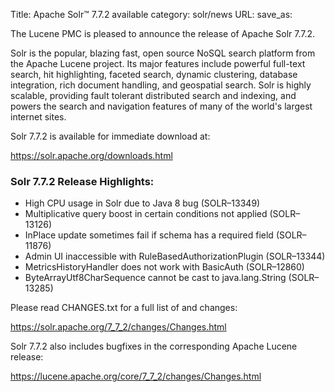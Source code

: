 Title: Apache Solr™ 7.7.2 available
category: solr/news
URL: 
save_as: 

The Lucene PMC is pleased to announce the release of Apache Solr 7.7.2.

Solr is the popular, blazing fast, open source NoSQL search platform from the Apache Lucene project. Its major features include powerful full-text search, hit highlighting, faceted search, dynamic clustering, database integration, rich document handling, and geospatial search. Solr is highly scalable, providing fault tolerant distributed search and indexing, and powers the search and navigation features of many of the world's largest internet sites.

Solr 7.7.2 is available for immediate download at:

  <https://solr.apache.org/downloads.html>

### Solr 7.7.2 Release Highlights:

  * High CPU usage in Solr due to Java 8 bug (SOLR–13349)
  * Multiplicative query boost in certain conditions not applied (SOLR–13126)
  * InPlace update sometimes fail if schema has a required field (SOLR–11876)
  * Admin UI inaccessible with RuleBasedAuthorizationPlugin (SOLR–13344)
  * MetricsHistoryHandler does not work with BasicAuth (SOLR–12860)
  * ByteArrayUtf8CharSequence cannot be cast to java.lang.String (SOLR–13285)

Please read CHANGES.txt for a full list of and changes:

  <https://solr.apache.org/7_7_2/changes/Changes.html>

Solr 7.7.2 also includes bugfixes in the corresponding Apache Lucene release:

  <https://lucene.apache.org/core/7_7_2/changes/Changes.html>


